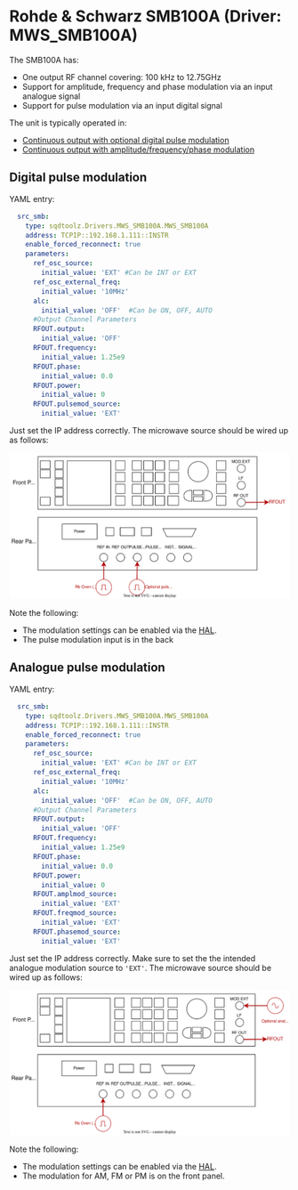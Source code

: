 # Rohde & Schwarz SMB100A (Driver: MWS_SMB100A)

The SMB100A has:
- One output RF channel covering:  100 kHz to 12.75GHz
- Support for amplitude, frequency and phase modulation via an input analogue signal
- Support for pulse modulation via an input digital signal

The unit is typically operated in:
- [Continuous output with optional digital pulse modulation](#digital-pulse-modulation)
- [Continuous output with amplitude/frequency/phase modulation](#analogue-pulse-modulation)


## Digital pulse modulation

YAML entry:

```yaml
  src_smb:
    type: sqdtoolz.Drivers.MWS_SMB100A.MWS_SMB100A
    address: TCPIP::192.168.1.111::INSTR
    enable_forced_reconnect: true
    parameters:
      ref_osc_source:
        initial_value: 'EXT' #Can be INT or EXT
      ref_osc_external_freq:
        initial_value: '10MHz'
      alc:
        initial_value: 'OFF'  #Can be ON, OFF, AUTO
      #Output Channel Parameters
      RFOUT.output:
        initial_value: 'OFF'
      RFOUT.frequency:
        initial_value: 1.25e9
      RFOUT.phase:
        initial_value: 0.0
      RFOUT.power:
        initial_value: 0
      RFOUT.pulsemod_source:
        initial_value: 'EXT'
```

Just set the IP address correctly. The microwave source should be wired up as follows:

![My Diagram3](RohdeAndSchwarz_SMB100A.drawio.svg)

Note the following:

- The modulation settings can be enabled via the [HAL](../GENmwSource.md).
- The pulse modulation input is in the back

## Analogue pulse modulation

YAML entry:

```yaml
  src_smb:
    type: sqdtoolz.Drivers.MWS_SMB100A.MWS_SMB100A
    address: TCPIP::192.168.1.111::INSTR
    enable_forced_reconnect: true
    parameters:
      ref_osc_source:
        initial_value: 'EXT' #Can be INT or EXT
      ref_osc_external_freq:
        initial_value: '10MHz'
      alc:
        initial_value: 'OFF'  #Can be ON, OFF, AUTO
      #Output Channel Parameters
      RFOUT.output:
        initial_value: 'OFF'
      RFOUT.frequency:
        initial_value: 1.25e9
      RFOUT.phase:
        initial_value: 0.0
      RFOUT.power:
        initial_value: 0
      RFOUT.amplmod_source:
        initial_value: 'EXT'
      RFOUT.freqmod_source:
        initial_value: 'EXT'
      RFOUT.phasemod_source:
        initial_value: 'EXT'
```

Just set the IP address correctly. Make sure to set the the intended analogue modulation source to `'EXT'`. The microwave source should be wired up as follows:

![My Diagram3](RohdeAndSchwarz_SMB100A_AMFMPM.drawio.svg)


Note the following:

- The modulation settings can be enabled via the [HAL](../GENmwSource.md).
- The modulation for AM, FM or PM is on the front panel.
